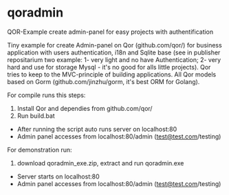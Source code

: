 # qoradmin
QOR-Example create admin-panel for easy projects with authentification

Tiny example for create Admin-panel on Qor (github.com/qor/) for business application with users authentication, i18n and Sqlite base (see in publisher repositarium two example: 1- very light and no have Authentication; 2- very hard and use for storage Mysql - it's no good for alls little projects). Qor tries to keep to the MVC-principle of building applications. All Qor models based on Gorm (github.com/jinzhu/gorm, it's best ORM for Golang).

For compile runs this steps:
1) Install Qor and dependies from github.com/qor/
2) Run build.bat
- After running the script auto runs server on localhost:80
- Admin panel accesses from localhost:80/admin (test@test.com/testing)

For demonstration run:
1) download qoradmin_exe.zip, extract and run qoradmin.exe
- Server starts on localhost:80
- Admin panel accesses from localhost:80/admin (test@test.com/testing)

